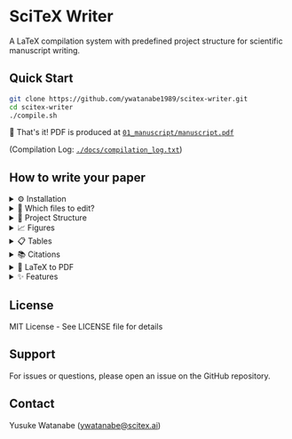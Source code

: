 <!-- ---
!-- Timestamp: 2025-10-29 13:36:32
!-- Author: ywatanabe
!-- File: /home/ywatanabe/proj/scitex-writer/README.md
!-- --- -->

# SciTeX Writer

A LaTeX compilation system with predefined project structure for scientific manuscript writing.

## Quick Start

```bash
git clone https://github.com/ywatanabe1989/scitex-writer.git
cd scitex-writer
./compile.sh
```

🎉 That's it! PDF is produced at [`01_manuscript/manuscript.pdf`](01_manuscript/manuscript.pdf)

(Compilation Log: [`./docs/compilation_log.txt`](./docs/compilation_log.txt))


## How to write your paper

<details>
<summary>⚙️ Installation</summary>

## Installation

### Requirements

This project uses **Singularity/Apptainer containers** for LaTeX compilation, ensuring consistent results across different systems (local machines, HPC clusters, CI/CD platforms).

**Container system options:**
- **Apptainer** (recommended, actively maintained) - Install via package manager
- **Singularity** (legacy) - Still supported as fallback

#### System-specific installation:

**Ubuntu/Debian:**
```bash
sudo apt-get update
sudo apt-get install -y apptainer
```

**Fedora/RHEL:**
```bash
sudo dnf install -y apptainer
```

**macOS (via Homebrew):**
```bash
brew install apptainer
```

**HPC Clusters:**
Most clusters have Singularity/Apptainer available via module system:
```bash
module load singularity  # or: module load apptainer
```

### Verify Installation

Check requirements:
```bash
./scripts/installation/check_requirements.sh
```

### Optional: Pre-download Containers

Containers are automatically downloaded on first run (~3.2GB total). Optionally download upfront:
```bash
./scripts/installation/download_containers.sh
```

This downloads:
- **texlive/texlive:latest** - LaTeX compilation (~2GB)
- **minlag/mermaid-cli:latest** - Diagram rendering
- **dpokidov/imagemagick:latest** - Image processing

## Configuration

YAML configuration files in `config/`:
- `config_manuscript.yaml` - Manuscript settings
- `config_supplementary.yaml` - Supplementary settings
- `config_revision.yaml` - Revision settings

</details>


<details>
<summary>📝 Which files to edit?</summary>

### Which files to edit?

1. **Manuscript contents**
   - [`01_manuscript/contents/abstract.tex`](01_manuscript/contents/abstract.tex)
   - [`01_manuscript/contents/introduction.tex`](01_manuscript/contents/introduction.tex)
   - [`01_manuscript/contents/methods.tex`](01_manuscript/contents/methods.tex)
   - [`01_manuscript/contents/results.tex`](01_manuscript/contents/results.tex)
   - [`01_manuscript/contents/discussion.tex`](01_manuscript/contents/discussion.tex)

2. **Metadata**
   - [`shared/title.tex`](shared/title.tex) - Manuscript title
   - [`shared/authors.tex`](shared/authors.tex) - Author list and affiliations
   - [`shared/keywords.tex`](shared/keywords.tex) - Keywords
   - [`shared/bib_files/bibliography.bib`](shared/bib_files/bibliography.bib) - References

</details>

<details>
<summary>📂 Project Structure</summary>

### Project Structure

```
scitex-writer/
├── compile.sh                  # Main
├── shared/
│   ├── title.tex
│   ├── authors.tex
│   ├── keywords.tex
│   └── bib_files/
│       └── bibliography.bib    # References
├── 01_manuscript/              # Main manuscript
│   ├── contents/
│   │   ├── abstract.tex
│   │   ├── introduction.tex
│   │   ├── methods.tex
│   │   ├── results.tex
│   │   ├── discussion.tex
│   │   ├── figures/caption_and_media/
│   │   └── tables/caption_and_media/
│   └── manuscript.pdf          # Compiled PDF
├── 02_supplementary/           # Supplementary materials
└── 03_revision/                # Revision responses
```

</details>

<details>
<summary>📈 Figures</summary>

## Figures
Place figure caption files in `01_manuscript/contents/figures/caption_and_media/`:

```tex
%% Example: 01_my_figure.tex
\caption{Description of your figure. Explain what is shown, define abbreviations, and provide sufficient detail for standalone understanding.}
\label{fig:my_figure}
```

Add corresponding image files (`.jpg`, `.png`, `.tif`) with the same base name:
- `01_my_figure.jpg` or `01_my_figure.png`

Reference in text: `Figure~\ref{fig:my_figure}`

</details>

<details>
<summary>📋 Tables</summary>

## Tables
Place table caption files in `01_manuscript/contents/tables/caption_and_media/`:

```tex
%% Example: 01_my_table.tex
\caption{Description of your table. Explain what data is shown and define any abbreviations.}
\label{tab:my_table}
```

Add corresponding data files (`.xlsx` or `.csv`) with the same base name:
- `01_my_table.xlsx` or `01_my_table.csv`

Reference in text: `Table~\ref{tab:my_table}`

</details>

<details>
<summary>📚 Citations</summary>

## Citations

Edit `shared/bib_files/bibliography.bib`:

```bibtex
@article{your_reference_2024,
  author  = {LastName, FirstName and Another, Author},
  title   = {Your Article Title},
  journal = {Journal Name},
  year    = {2024},
  volume  = {42},
  pages   = {123--145},
  doi     = {10.1234/example.2024.001}
}
```

Cite in text: `\cite{your_reference_2024}`

</details>

<details>
<summary>🔨 LaTeX to PDF</summary>

```bash
# Compile manuscript (default)
./compile

# Or specify document type explicitly
./compile -m                    # manuscript
./compile -s                    # supplementary materials
./compile -r                    # revision responses
 
# Watch mode (auto-recompile on changes)
./compile -m -w
```

</details>

<details>
<summary>✨ Features</summary>

## Features

- **Container-based compilation**: Consistent builds across systems
- **Auto-format conversion**:
  - Images: `.jpg`, `.png`, `.tif` automatically processed
  - Tables: `.xlsx` and `.csv` converted to LaTeX
  - Mermaid diagrams: `.mmd` files rendered to images
- **Version tracking**: Automatic diff generation
- **Watch mode**: Auto-recompile on file changes
- **HPC-ready**: Works on compute clusters

</details>

## License

MIT License - See LICENSE file for details

## Support

For issues or questions, please open an issue on the GitHub repository.

## Contact
Yusuke Watanabe (ywatanabe@scitex.ai)

<!-- EOF -->